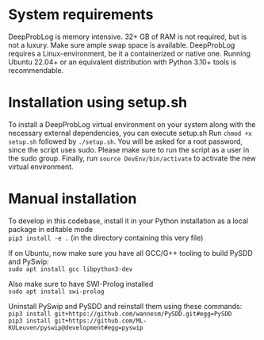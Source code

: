 # System requirements
DeepProbLog is memory intensive. 32+ GB of RAM is not required, but is not a luxury. Make sure ample swap space is available.
DeepProbLog requires a Linux-environment, be it a containerized or native one. Running Ubuntu 22.04+ or an equivalent distribution with Python 3.10+ tools is recommendable.

# Installation using setup.sh
To install a DeepProbLog virtual environment on your system along with the necessary external dependencies, you can execute setup.sh
Run `chmod +x setup.sh` followed by `./setup.sh`. You will be asked for a root password, since the script uses sudo. Please make sure to run the script as a user in the sudo group. Finally, run `source DevEnv/bin/activate` to activate the new virtual environment.

# Manual installation
To develop in this codebase, install it in your Python installation as a local package in editable mode  
`pip3 install -e .` (in the directory containing this very file)  

If on Ubuntu, now make sure you have all GCC/G++ tooling to build PySDD and PySwip:  
`sudo apt install gcc libpython3-dev`  
  
Also make sure to have SWI-Prolog installed  
`sudo apt install swi-prolog`  

Uninstall PySwip and PySDD and reinstall them using these commands:  
`pip3 install git+https://github.com/wannesm/PySDD.git#egg=PySDD`  
`pip3 install git+https://github.com/ML-KULeuven/pyswip@development#egg=pyswip`
